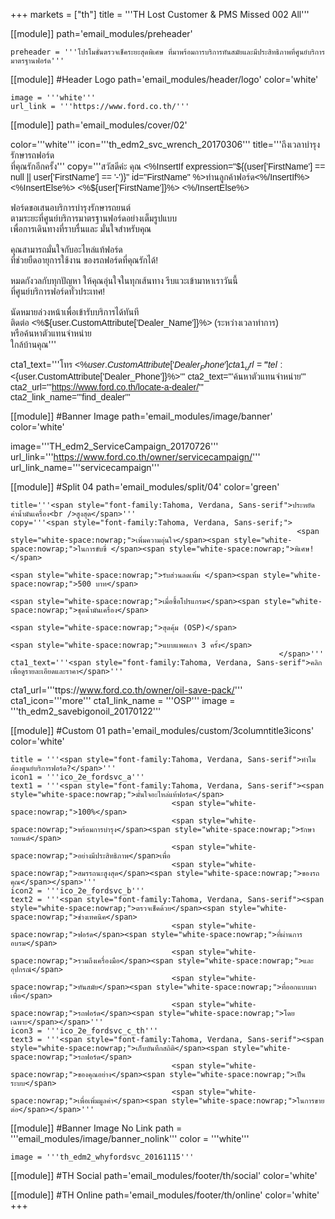 +++
markets = ["th"]
title = '''TH Lost Customer & PMS Missed 002 All'''

[[module]]
path='email_modules/preheader'


	preheader = '''โปรโมชั่นตรวจเช็คระยะสุดพิเศษ ที่มาพร้อมการบริการทันสมัยและมีประสิทธิภาพที่ศูนย์บริการมาตรฐานฟอร์ด'''

[[module]] #Header Logo
path='email_modules/header/logo'
color='white'

	image = '''white'''
	url_link = '''https://www.ford.co.th/'''

[[module]]
path='email_modules/cover/02'

color='''white'''
icon='''th_edm2_svc_wrench_20170306'''
title='''<span style="font-family:Tahoma, Verdana, Sans-serif">ถึงเวลาบำรุงรักษารถฟอร์ด<br/>ที่คุณรักอีกครั้ง</span>'''
copy='''<span style="font-family:Tahoma, Verdana, Sans-serif">สวัสดีค่ะ คุณ <%InsertIf expression="${(user['FirstName'] == null || user['FirstName'] == '-')}" id="FirstName" %>ท่านลูกค้าฟอร์ด<%/InsertIf%> <%InsertElse%> <%${user['FirstName']}%> <%/InsertElse%><br /><br />
<span style="white-space:nowrap;">ฟอร์ดขอเสนอ</span><span style="white-space:nowrap;">บริการบำรุงรักษา</span><span style="white-space:nowrap;">รถยนต์</span><br />
<span style="white-space:nowrap;"> ตามระยะที่</span><span style="white-space:nowrap;">ศูนย์บริการ</span><span style="white-space:nowrap;">มาตรฐานฟอร์ด</span><span style="white-space:nowrap;">อย่างเต็มรูปแบบ</span> <br />
<span style="white-space:nowrap;">เพื่อการเดินทาง</span><span style="white-space:nowrap;">ที่ราบรื่น</span><span style="white-space:nowrap;">และ</span>
<span style="white-space:nowrap;">มั่นใจ</span><span style="white-space:nowrap;">สำหรับคุณ</span>
<br /><br />
<span style="white-space:nowrap;">คุณสามารถมั่นใจ</span><span style="white-space:nowrap;">กับอะไหล่แท้ฟอร์ด</span><br />
<span style="white-space:nowrap;">ที่ช่วยยืดอายุ</span><span style="white-space:nowrap;">การใช้งาน</span>
<span style="white-space:nowrap;">ของรถฟอร์ด</span><span style="white-space:nowrap;">ที่คุณรักได้!</span>
<br /><br />
<span style="white-space:nowrap;">หมดกังวล</span><span style="white-space:nowrap;">กับทุกปัญหา </span><span style="white-space:nowrap;">ให้คุณอุ่นใจ</span><span style="white-space:nowrap;">ในทุกเส้นทาง</span>
<span style="white-space:nowrap;">รีบแวะเข้ามา</span><span style="white-space:nowrap;">หาเราวันนี้</span><br />
<span style="white-space:nowrap;">ที่ศูนย์บริการฟอร์ด</span><span style="white-space:nowrap;">ทั่วประเทศ!</span><br /><br />
<span style="white-space:nowrap;">นัดหมายล่วงหน้า</span><span style="white-space:nowrap;">เพื่อเข้ารับบริการ</span><span style="white-space:nowrap;">ได้ทันที</span>
<span style="white-space:nowrap;">ติดต่อ <%${user.CustomAttribute['Dealer_Name']}%></span> <span style="white-space:nowrap;">(ระหว่างเวลาทำการ)</span><br />
<span style="white-space:nowrap;">หรือค้นหา</span><span style="white-space:nowrap;">ตัวแทนจำหน่าย</span><br />
<span style="white-space:nowrap;">ใกล้บ้านคุณ</span></span>'''

cta1_text='''<span style="font-family:Tahoma, Verdana, Sans-serif">โทร <%${user.CustomAttribute['Dealer_Phone']}%></span>'''
cta1_url='''tel:<%${user.CustomAttribute['Dealer_Phone']}%>'''
cta2_text='''<span style="font-family:Tahoma, Verdana, Sans-serif">ค้นหาตัวแทนจำหน่าย</span>'''
cta2_url='''https://www.ford.co.th/locate-a-dealer/'''
cta2_link_name='''find_dealer'''

[[module]] #Banner Image
path='email_modules/image/banner'
color='white'

 image='''TH_edm2_ServiceCampaign_20170726'''
	url_link='''https://www.ford.co.th/owner/servicecampaign/'''
	url_link_name='''servicecampaign'''
    

[[module]] #Split 04
path='email_modules/split/04'
color='green'

	title='''<span style="font-family:Tahoma, Verdana, Sans-serif">ประหยัดค่าน้ำมันเครื่อง<br />สูงสุด</span>'''
	copy='''<span style="font-family:Tahoma, Verdana, Sans-serif;">
																	<span style="white-space:nowrap;">เพิ่มความอุ่นใจ</span><span style="white-space:nowrap;">ในการขับขี่ </span><span style="white-space:nowrap;">พิเศษ!</span> 
																		<span style="white-space:nowrap;">รับส่วนลดเพิ่ม </span><span style="white-space:nowrap;">500 บาท</span> 
																		<span style="white-space:nowrap;">เมื่อซื้อโปรแกรม</span><span style="white-space:nowrap;">ชุดน้ำมันเครื่อง</span>
																		<span style="white-space:nowrap;">สุดคุ้ม (OSP)</span> 
																		<span style="white-space:nowrap;">แบบแพคเกจ 3 ครั้ง</span>
																</span>'''
	cta1_text='''<span style="font-family:Tahoma, Verdana, Sans-serif">คลิกเพื่อดูรายละเอียดและราคา</span>'''
cta1_url='''ttps://www.ford.co.th/owner/oil-save-pack/'''
cta1_icon='''more'''
cta1_link_name = '''OSP'''
image = '''th_edm2_savebigonoil_20170122'''


[[module]] #Custom 01
path='email_modules/custom/3columntitle3icons'
color='white'

	title = '''<span style="font-family:Tahoma, Verdana, Sans-serif">ทำไมต้องศูนย์บริการฟอร์ด?</span>'''
	icon1 = '''ico_2e_fordsvc_a'''
	text1 = '''<span style="font-family:Tahoma, Verdana, Sans-serif"><span style="white-space:nowrap;">มั่นใจอะไหล่แท้ฟอร์ด</span> 
										<span style="white-space:nowrap;">100%</span>
										<span style="white-space:nowrap;">พร้อมการบำรุง</span><span style="white-space:nowrap;">รักษารถยนต์</span>
										<span style="white-space:nowrap;">อย่างมีประสิทธิภาพ</span>เพื่อ
										<span style="white-space:nowrap;">สมรรถนะสูงสุด</span><span style="white-space:nowrap;">ของรถคุณ</span></span>'''
	icon2 = '''ico_2e_fordsvc_b'''
	text2 = '''<span style="font-family:Tahoma, Verdana, Sans-serif"><span style="white-space:nowrap;">ตรวจเช็คด้วย</span><span style="white-space:nowrap;">ช่างเทคนิค</span> 
										<span style="white-space:nowrap;">ฟอร์ด</span><span style="white-space:nowrap;">ที่ผ่านการอบรม</span> 
										<span style="white-space:nowrap;">รวมถึงเครื่องมือ</span><span style="white-space:nowrap;">และอุปกรณ์</span> 
										<span style="white-space:nowrap;">ทันสมัย</span><span style="white-space:nowrap;">ที่ออกแบบมาเพื่อ</span>
										<span style="white-space:nowrap;">รถฟอร์ด</span><span style="white-space:nowrap;">โดยเฉพาะ</span></span>'''
	icon3 = '''ico_2e_fordsvc_c_th'''
	text3 = '''<span style="font-family:Tahoma, Verdana, Sans-serif"><span style="white-space:nowrap;">เก็บบันทึกสถิติ</span><span style="white-space:nowrap;">รถฟอร์ด</span> 
										<span style="white-space:nowrap;">ของคุณอย่าง</span><span style="white-space:nowrap;">เป็นระบบ</span> 
										<span style="white-space:nowrap;">เพื่อเพิ่มมูลค่า</span><span style="white-space:nowrap;">ในการขายต่อ</span></span>'''

[[module]] #Banner Image No Link
path = '''email_modules/image/banner_nolink'''
color = '''white'''

	image = '''th_edm2_whyfordsvc_20161115'''


[[module]] #TH Social
path='email_modules/footer/th/social'
color='white'

[[module]] #TH Online
path='email_modules/footer/th/online'
color='white'
+++